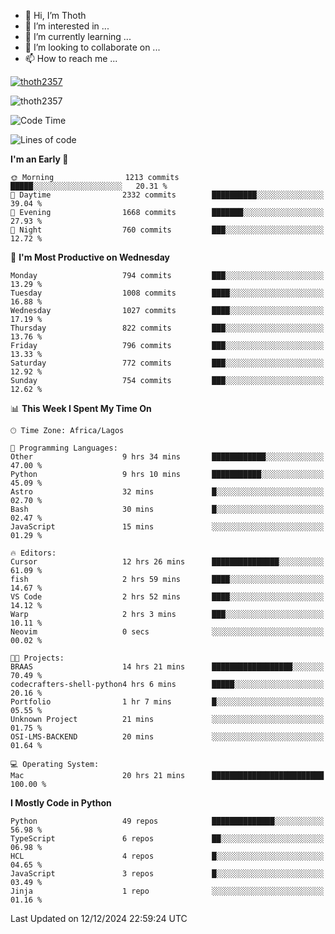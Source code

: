 <!---
thoth2357/thoth2357 is a ✨ special ✨ repository because its `README.md` (this file) appears on your GitHub profile.
You can click the Preview link to take a look at your changes.
--->

- 👋 Hi, I’m Thoth
- 👀 I’m interested in ...
- 🌱 I’m currently learning ...
- 💞️ I’m looking to collaborate on ...
- 📫 How to reach me ...


<p align="left"> <a href="https://github.com/ryo-ma/github-profile-trophy"><img src="https://github-profile-trophy.vercel.app/?username=thoth2357&theme=gruvbox&no-bg=true&no-frame=false&title=MultiLanguage,Commits,Repositories,Stars,Followers,PullRequest,Reviews,Issues" alt="thoth2357" /></a> </p>

<p align="left"> <img src="https://komarev.com/ghpvc/?username=thoth2357&label=Profile%20views&color=0e75b6&style=flat" alt="thoth2357" /> </p>

<!--START_SECTION:waka-->
![Code Time](http://img.shields.io/badge/Code%20Time-3%2C455%20hrs%2017%20mins-blue)

![Lines of code](https://img.shields.io/badge/From%20Hello%20World%20I%27ve%20Written-30.5%20million%20lines%20of%20code-blue)

**I'm an Early 🐤** 

```text
🌞 Morning                1213 commits        █████░░░░░░░░░░░░░░░░░░░░   20.31 % 
🌆 Daytime                2332 commits        ██████████░░░░░░░░░░░░░░░   39.04 % 
🌃 Evening                1668 commits        ███████░░░░░░░░░░░░░░░░░░   27.93 % 
🌙 Night                  760 commits         ███░░░░░░░░░░░░░░░░░░░░░░   12.72 % 
```
📅 **I'm Most Productive on Wednesday** 

```text
Monday                   794 commits         ███░░░░░░░░░░░░░░░░░░░░░░   13.29 % 
Tuesday                  1008 commits        ████░░░░░░░░░░░░░░░░░░░░░   16.88 % 
Wednesday                1027 commits        ████░░░░░░░░░░░░░░░░░░░░░   17.19 % 
Thursday                 822 commits         ███░░░░░░░░░░░░░░░░░░░░░░   13.76 % 
Friday                   796 commits         ███░░░░░░░░░░░░░░░░░░░░░░   13.33 % 
Saturday                 772 commits         ███░░░░░░░░░░░░░░░░░░░░░░   12.92 % 
Sunday                   754 commits         ███░░░░░░░░░░░░░░░░░░░░░░   12.62 % 
```


📊 **This Week I Spent My Time On** 

```text
🕑︎ Time Zone: Africa/Lagos

💬 Programming Languages: 
Other                    9 hrs 34 mins       ████████████░░░░░░░░░░░░░   47.00 % 
Python                   9 hrs 10 mins       ███████████░░░░░░░░░░░░░░   45.09 % 
Astro                    32 mins             █░░░░░░░░░░░░░░░░░░░░░░░░   02.70 % 
Bash                     30 mins             █░░░░░░░░░░░░░░░░░░░░░░░░   02.47 % 
JavaScript               15 mins             ░░░░░░░░░░░░░░░░░░░░░░░░░   01.29 % 

🔥 Editors: 
Cursor                   12 hrs 26 mins      ███████████████░░░░░░░░░░   61.09 % 
fish                     2 hrs 59 mins       ████░░░░░░░░░░░░░░░░░░░░░   14.67 % 
VS Code                  2 hrs 52 mins       ████░░░░░░░░░░░░░░░░░░░░░   14.12 % 
Warp                     2 hrs 3 mins        ███░░░░░░░░░░░░░░░░░░░░░░   10.11 % 
Neovim                   0 secs              ░░░░░░░░░░░░░░░░░░░░░░░░░   00.02 % 

🐱‍💻 Projects: 
BRAAS                    14 hrs 21 mins      ██████████████████░░░░░░░   70.49 % 
codecrafters-shell-python4 hrs 6 mins        █████░░░░░░░░░░░░░░░░░░░░   20.16 % 
Portfolio                1 hr 7 mins         █░░░░░░░░░░░░░░░░░░░░░░░░   05.55 % 
Unknown Project          21 mins             ░░░░░░░░░░░░░░░░░░░░░░░░░   01.75 % 
OSI-LMS-BACKEND          20 mins             ░░░░░░░░░░░░░░░░░░░░░░░░░   01.64 % 

💻 Operating System: 
Mac                      20 hrs 21 mins      █████████████████████████   100.00 % 
```

**I Mostly Code in Python** 

```text
Python                   49 repos            ██████████████░░░░░░░░░░░   56.98 % 
TypeScript               6 repos             ██░░░░░░░░░░░░░░░░░░░░░░░   06.98 % 
HCL                      4 repos             █░░░░░░░░░░░░░░░░░░░░░░░░   04.65 % 
JavaScript               3 repos             █░░░░░░░░░░░░░░░░░░░░░░░░   03.49 % 
Jinja                    1 repo              ░░░░░░░░░░░░░░░░░░░░░░░░░   01.16 % 
```




 Last Updated on 12/12/2024 22:59:24 UTC
<!--END_SECTION:waka-->
<!--![](http://github-profile-summary-cards.vercel.app/api/cards/profile-details?username=thoth2357&theme=2077)

![](http://github-profile-summary-cards.vercel.app/api/cards/stats?username=thoth2357&theme=2077)![](http://github-profile-summary-cards.vercel.app/api/cards/productive-time?username=thoth2357&theme=2077&utcOffset=8) -->
